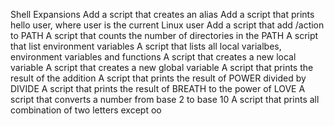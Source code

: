 Shell Expansions
Add a script that creates an alias
Add a script that prints hello user, where user is the current Linux user
Add a script that add /action to PATH
A script that counts the number of directories in the PATH
A script that list environment variables
A script that lists all local varialbes, environment variables and functions
A script that creates a new local variable
A script that creates a new global variable
A script that prints the result of the addition
A script that prints the result of POWER divided by DIVIDE
A script that prints the result of BREATH to the power of LOVE
A script that converts a number from base 2 to base 10
A script that prints all combination of two letters except oo
